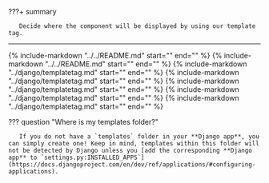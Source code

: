 ???+ summary

       Decide where the component will be displayed by using our template tag.

---

{% include-markdown "../../README.md" start="<!--html-header-start-->" end="<!--html-header-end-->" %}
{% include-markdown "../../README.md" start="<!--html-code-start-->" end="<!--html-code-end-->" %}
{% include-markdown "../django/templatetag.md" start="<!--context-start-->" end="<!--context-end-->" %}
{% include-markdown "../django/templatetag.md" start="<!--kwarg-start-->" end="<!--kwarg-end-->" %}
{% include-markdown "../django/templatetag.md" start="<!--multiple-components-start-->" end="<!--multiple-components-end-->" %}
{% include-markdown "../django/templatetag.md" start="<!--kwargs-start-->" end="<!--kwargs-end-->" %}
{% include-markdown "../django/templatetag.md" start="<!--tags-start-->" end="<!--tags-end-->" %}

??? question "Where is my templates folder?"

       If you do not have a `templates` folder in your **Django app**, you can simply create one! Keep in mind, templates within this folder will not be detected by Django unless you [add the corresponding **Django app** to `settings.py:INSTALLED_APPS`](https://docs.djangoproject.com/en/dev/ref/applications/#configuring-applications).
